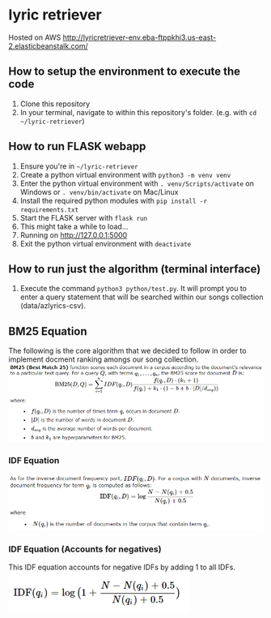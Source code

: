 # lyric retriever

Hosted on AWS
http://lyricretriever-env.eba-ftppkhi3.us-east-2.elasticbeanstalk.com/

## How to setup the environment to execute the code
1. Clone this repository
2. In your terminal, navigate to within this repository's folder. (e.g. with `cd ~/lyric-retriever`)

## How to run FLASK webapp
1. Ensure you're in `~/lyric-retriever`
2. Create a python virtual environment with `python3 -m venv venv`
3. Enter the python virtual environment with `. venv/Scripts/activate` on Windows or `. venv/bin/activate` on Mac/Linux
4. Install the required python modules with `pip install -r requirements.txt`
5. Start the FLASK server with `flask run`
6. This might take a while to load...
7. Running on http://127.0.0.1:5000
8. Exit the python virtual environment with `deactivate`

## How to run just the algorithm (terminal interface)
1. Execute the command `python3 python/test.py`. It will prompt you to enter a query statement that will be searched within our songs collection (data/azlyrics-csv).

## BM25 Equation
The following is the core algorithm that we decided to follow in order to implement docment ranking amongs our song collection.
![BM25 Equation](./imgs/BM25Equation.png)

### IDF Equation
![IDF Equation](./imgs/IDFEquation.png)

### IDF Equation (Accounts for negatives)
This IDF equation accounts for negative IDFs by adding 1 to all IDFs. \
![IDF Accounting for Negatives](./imgs/IDFEquation1.png)
